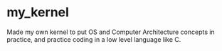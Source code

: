 # my_kernel

Made my own kernel to put OS and Computer Architecture concepts in practice, and practice coding in a low level language like C. 
